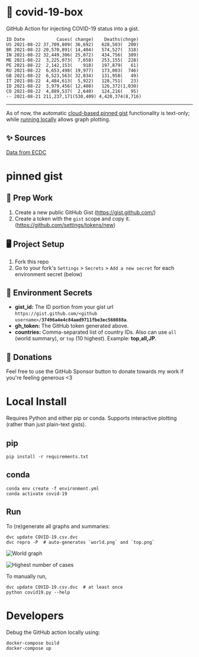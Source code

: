 # 🏥 covid-19-box

GitHub Action for injecting COVID-19 status into a gist.

```
ID Date            Cases( change)    Deaths(chnge)
US 2021-08-22 37,709,809( 36,692)   628,503(  200)
BR 2021-08-22 20,570,891( 14,404)   574,527(  318)
IN 2021-08-22 32,449,306( 25,072)   434,756(  389)
ME 2021-08-22  3,225,073(  7,658)   253,155(  228)
PE 2021-08-22  2,142,153(    918)   197,879(   61)
RU 2021-08-22  6,653,498( 19,977)   173,003(  746)
GB 2021-08-22  6,523,563( 32,034)   131,958(   49)
IT 2021-08-22  4,484,613(  5,922)   128,751(   23)
ID 2021-08-22  3,979,456( 12,408)   126,372(1,030)
CO 2021-08-22  4,889,537(  2,640)   124,216(   95)
-- 2021-08-21 211,237,171(530,409) 4,420,374(8,716)
```

---

As of now, the automatic [cloud-based pinned gist](#pinned-gist) functionality is text-only;
while [running locally](#local-install) allows graph plotting.

## ✨ Sources

[Data from ECDC](https://www.ecdc.europa.eu/en/publications-data/download-todays-data-geographic-distribution-covid-19-cases-worldwide)

# pinned gist

## 🎒 Prep Work
1. Create a new public GitHub Gist (https://gist.github.com/)
1. Create a token with the `gist` scope and copy it. (https://github.com/settings/tokens/new)

## 🖥 Project Setup
1. Fork this repo
1. Go to your fork's `Settings` > `Secrets` > `Add a new secret` for each environment secret (below)

## 🤫 Environment Secrets
- **gist_id:** The ID portion from your gist url `https://gist.github.com/<github username>/`**`37496a4e4c84aed9711fbe3ec560888a`**.
- **gh_token:** The GitHub token generated above.
- **countries:** Comma-separated list of country IDs. Also can use `all` (world summary), or `top` (10 highest). Example: **top,all,JP**.

## 💸 Donations

Feel free to use the GitHub Sponsor button to donate towards my work if you're feeling generous <3

# Local Install

Requires Python and either pip or conda. Supports interactive plotting (rather than just plain-text gists).

## pip

```
pip install -r requirements.txt
```

## conda

```
conda env create -f environment.yml
conda activate covid-19
```

## Run

To (re)generate all graphs and summaries:

```
dvc update COVID-19.csv.dvc
dvc repro -P  # auto-generates `world.png` and `top.png`
```

![World graph](world.png)

![Highest number of cases](top.png)

To manually run,

```
dvc update COVID-19.csv.dvc  # at least once
python covid19.py --help
```

# Developers

Debug the GitHub action locally using:

```
docker-compose build
docker-compose up
```
